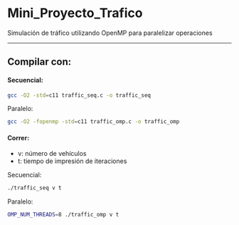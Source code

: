# Mini_Proyecto_Trafico
Simulación de tráfico utilizando OpenMP para paralelizar operaciones

---

## Compilar con:


#### Secuencial:

```bash
gcc -O2 -std=c11 traffic_seq.c -o traffic_seq
```

Paralelo:

```bash
gcc -O2 -fopenmp -std=c11 traffic_omp.c -o traffic_omp
```

#### Correr:

- v: número de vehículos
- t: tiempo de impresión de iteraciones

Secuencial:

```bash
./traffic_seq v t
```

Paralelo:

```bash
OMP_NUM_THREADS=8 ./traffic_omp v t
```

